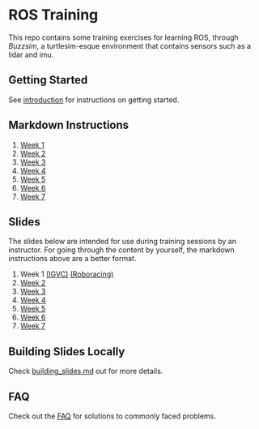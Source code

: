 # ROS Training
This repo contains some training exercises for learning ROS, through
_Buzzsim_, a turtlesim-esque environment that contains sensors such as
a lidar and imu.

## Getting Started
See [introduction](code/instructions/introduction.md) for instructions on getting started.

## Markdown Instructions
1. [Week 1](code/instructions/week1.md)
2. [Week 2](code/instructions/week2.md)
3. [Week 3](code/instructions/week3.md)
4. [Week 4](code/instructions/week4.md)
5. [Week 5](code/instructions/week5.md)
6. [Week 6](code/instructions/week6.md)
7. [Week 7](code/instructions/week7.md)

## Slides
The slides below are intended for use during training sessions by an instructor. For going through the content by
yourself, the markdown instructions above are a better format.

1. Week 1 [(IGVC)](https://robojackets.github.io/ros-training/week1/igvc_week1.html) [(Roboracing)](https://robojackets.github.io/ros-training/week1/roboracing_week1.html)
2. [Week 2](https://robojackets.github.io/ros-training/week2/week2.html)
3. [Week 3](https://robojackets.github.io/ros-training/week3/week3.html)
4. [Week 4](https://robojackets.github.io/ros-training/week4/week4.html)
5. [Week 5](https://robojackets.github.io/ros-training/week5/week5.html)
6. [Week 6](https://robojackets.github.io/ros-training/week6/week6.html)
7. [Week 7](https://robojackets.github.io/ros-training/week7/week7.html)

## Building Slides Locally
Check [building_slides.md](building_slides.md) out for more details.

## FAQ
Check out the [FAQ](faq.md) for solutions to commonly faced problems.
